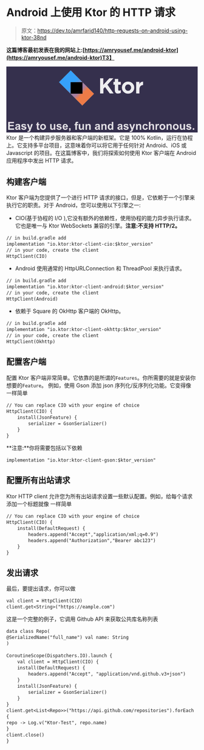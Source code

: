 # Android 上使用 Ktor 的 HTTP 请求

> 原文：<https://dev.to/amrfarid140/http-requests-on-android-using-ktor-38nd>

**这篇博客最初发表在我的网站上:[https://amryousef.me/android-ktor](https://amryousef.me/android-ktor)T3】**

[![Ktor logo](img/63de6ffca80ecbc6d3bec88132924b6b.png "Ktor Logo")](https://res.cloudinary.com/practicaldev/image/fetch/s--QtvahgAe--/c_limit%2Cf_auto%2Cfl_progressive%2Cq_auto%2Cw_880/https://www.amryousef.me/media/screen-shot-2019-05-02-at-17.08.32.png) 
Ktor 是一个构建异步服务器和客户端的新框架。它是 100% Kotlin，运行在协程上。它支持多平台项目，这意味着你可以将它用于任何针对 Android、iOS 或 Javascript 的项目。在这篇博客中，我们将探索如何使用 Ktor 客户端在 Android 应用程序中发出 HTTP 请求。

## 构建客户端

Ktor 客户端为您提供了一个进行 HTTP 请求的接口，但是，它依赖于一个引擎来执行它的职责。对于 Android，您可以使用以下引擎之一:

*   CIO(基于协程的 I/O ),它没有额外的依赖性，使用协程的能力异步执行请求。它也是唯一与 Ktor WebSockets 兼容的引擎。**注意:不支持 HTTP/2。**

```
// in build.gradle add
implementation "io.ktor:ktor-client-cio:$ktor_version"
// in your code, create the client
HttpClient(CIO) 
```

*   Android 使用通常的 HttpURLConnection 和 ThreadPool 来执行请求。

```
// in build.gradle add
implementation "io.ktor:ktor-client-android:$ktor_version"
// in your code, create the client
HttpClient(Android) 
```

*   依赖于 Square 的 OkHttp 客户端的 OkHttp。

```
// in build.gradle add
implementation "io.ktor:ktor-client-okhttp:$ktor_version"
// in your code, create the client
HttpClient(Okhttp) 
```

## 配置客户端

配置 Ktor 客户端非常简单。它依靠的是所谓的`Features`。你所需要的就是安装你想要的`Feature`。
例如，使用 Gson 添加 json 序列化/反序列化功能。它变得像
一样简单

```
// You can replace CIO with your engine of choice
HttpClient(CIO) {    
    install(JsonFeature) {        
        serializer = GsonSerializer()    
    }
} 
```

**注意:**你将需要包括以下依赖

```
implementation "io.ktor:ktor-client-gson:$ktor_version" 
```

## 配置所有出站请求

Ktor HTTP client 允许您为所有出站请求设置一些默认配置。例如，给每个请求添加一个标题就像
一样简单

```
// You can replace CIO with your engine of choice
HttpClient(CIO) {    
    install(DefaultRequest) {
        headers.append("Accept","application/xml;q=0.9")
        headers.append("Authorization","Bearer abc123")    
    }
} 
```

## 发出请求

最后，要提出请求，你可以做

```
val client = HttpClient(CIO)
client.get<String>("https://eample.com") 
```

这是一个完整的例子，它调用 Github API 来获取公共库名称列表

```
data class Repo(
@SerializedName("full_name") val name: String
)

CoroutineScope(Dispatchers.IO).launch {    
    val client = HttpClient(CIO) {
    install(DefaultRequest) {   
        headers.append("Accept", "application/vnd.github.v3+json")
    }
    install(JsonFeature) {
        serializer = GsonSerializer()
    }
}    
client.get<List<Repo>>("https://api.github.com/repositories").forEach { 
repo -> Log.v("Ktor-Test", repo.name)   
}
client.close()
} 
```
